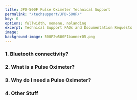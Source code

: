 ```yaml
---
title: JPD-500F Pulse Oximeter Technical Support
permalink: "/techsupport/JPD-500F/"
key: 0
options: fullwidth, nomenu, nolanding
excerpt: Technical Support FAQs and Documentation Requests
image: 
background-image: 500F2w500F1banner05.png
---
```

### 1. Bluetooth connectivity?
### 2. What is a Pulse Oximeter?
### 3. Why do I need a Pulse Oximeter?
### 4. Other Stuff
